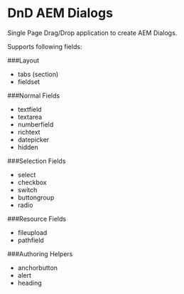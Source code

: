 # DnD AEM Dialogs 

Single Page Drag/Drop application to create AEM Dialogs.

Supports following fields:

###Layout

- tabs (section)
- fieldset

###Normal Fields

- textfield
- textarea
- numberfield
- richtext
- datepicker
- hidden

###Selection Fields

- select
- checkbox
- switch
- buttongroup
- radio

###Resource Fields

- fileupload
- pathfield

###Authoring Helpers

- anchorbutton
- alert
- heading
